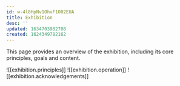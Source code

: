 ```yaml
---
id: w-4l8HpNv1OhvF1O02EUA
title: Exhibition
desc: ''
updated: 1634703982708
created: 1624349782162
---
```

This page provides an overview of the exhibition, including its core principles, goals and content.

![[exhibition.principles]]
![[exhibition.operation]]
![[exhibition.acknowledgements]]
